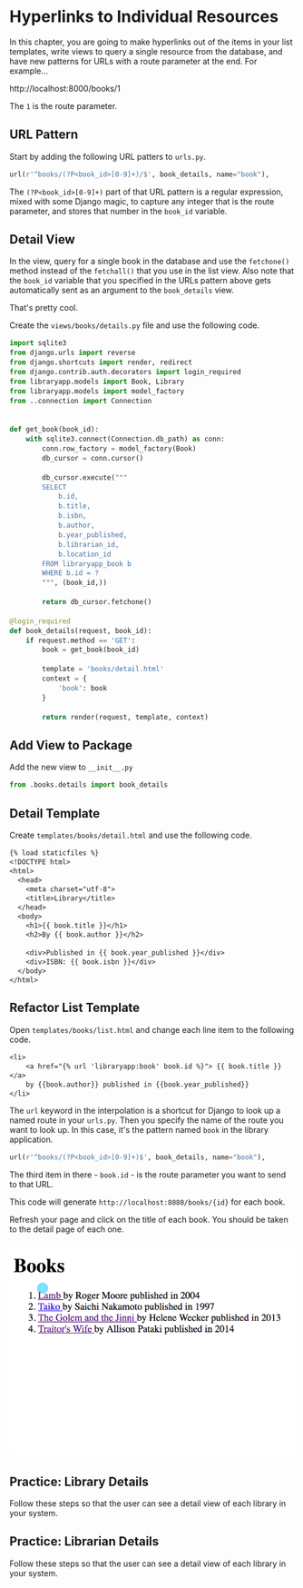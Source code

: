 # Hyperlinks to Individual Resources

In this chapter, you are going to make hyperlinks out of the items in your list templates, write views to query a single resource from the database, and have new patterns for URLs with a route parameter at the end. For example...

http://localhost:8000/books/1

The `1` is the route parameter.

## URL Pattern

Start by adding the following URL patters to `urls.py`.

```py
url(r'^books/(?P<book_id>[0-9]+)/$', book_details, name="book"),
```

The `(?P<book_id>[0-9]+)` part of that URL pattern is a regular expression, mixed with some Django magic, to capture any integer that is the route parameter, and stores that number in the `book_id` variable.

## Detail View

In the view, query for a single book in the database and use the `fetchone()` method instead of the `fetchall()` that you use in the list view. Also note that the `book_id` variable that you specified in the URLs pattern above gets automatically sent as an argument to the `book_details` view.

That's pretty cool.

Create the `views/books/details.py` file and use the following code.

```py
import sqlite3
from django.urls import reverse
from django.shortcuts import render, redirect
from django.contrib.auth.decorators import login_required
from libraryapp.models import Book, Library
from libraryapp.models import model_factory
from ..connection import Connection


def get_book(book_id):
    with sqlite3.connect(Connection.db_path) as conn:
        conn.row_factory = model_factory(Book)
        db_cursor = conn.cursor()

        db_cursor.execute("""
        SELECT
            b.id,
            b.title,
            b.isbn,
            b.author,
            b.year_published,
            b.librarian_id,
            b.location_id
        FROM libraryapp_book b
        WHERE b.id = ?
        """, (book_id,))

        return db_cursor.fetchone()

@login_required
def book_details(request, book_id):
    if request.method == 'GET':
        book = get_book(book_id)

        template = 'books/detail.html'
        context = {
            'book': book
        }

        return render(request, template, context)
```


## Add View to Package

Add the new view to `__init__.py`

```py
from .books.details import book_details
```

## Detail Template

Create `templates/books/detail.html` and use the following code.

```jinja
{% load staticfiles %}
<!DOCTYPE html>
<html>
  <head>
    <meta charset="utf-8">
    <title>Library</title>
  </head>
  <body>
    <h1>{{ book.title }}</h1>
    <h2>By {{ book.author }}</h2>

    <div>Published in {{ book.year_published }}</div>
    <div>ISBN: {{ book.isbn }}</div>
  </body>
</html>
```

## Refactor List Template

Open `templates/books/list.html` and change each line item to the following code.

```jinja
<li>
    <a href="{% url 'libraryapp:book' book.id %}"> {{ book.title }} </a>
    by {{book.author}} published in {{book.year_published}}
</li>
```

The `url` keyword in the interpolation is a shortcut for Django to look up a named route in your `urls.py`. Then you specify the name of the route you want to look up. In this case, it's the pattern named `book` in the library application.

```py
url(r'^books/(?P<book_id>[0-9]+)$', book_details, name="book"),
```

The third item in there - `book.id` - is the route parameter you want to send to that URL.

This code will generate `http://localhost:8080/books/{id}` for each book.

Refresh your page and click on the title of each book. You should be taken to the detail page of each one.

![animation that clicks on the hyperlink of book titles and shows the detail page](./images/hyperlink-to-detail.gif)

## Practice: Library Details

Follow these steps so that the user can see a detail view of each library in your system.

## Practice: Librarian Details

Follow these steps so that the user can see a detail view of each library in your system.
